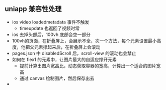 ## uniapp 兼容性处理
- ios video loadedmetadata 事件不触发
  - timeupdate 也返回了视频时常
- ios 去掉头部后，100vh 底部会空一部分
- 100vh的页面，在折叠屏上，会展示不全，次一个方法，每个元素设置最小高度，他把父元素撑起来后，在折叠屏上会滚动
- pages.json 中 disabledScroll 后，scroll-view 的滚动也会禁止
- 如何在 flex1 的元素中，让图片最大的自适应撑开元素
  - 提前计算出图片宽高比，动态获取容器的宽高，计算出一个适合的图片宽高
  - 通过 canvas 绘制图片，然后保存出去
-